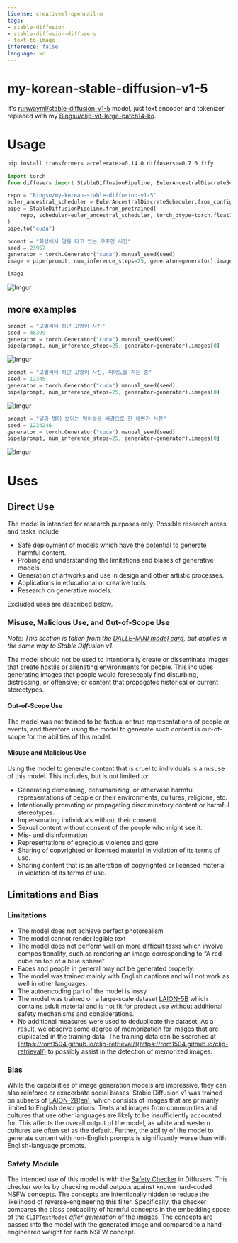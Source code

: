 ```yaml
---
license: creativeml-openrail-m
tags:
- stable-diffusion
- stable-diffusion-diffusers
- text-to-image
inference: false
language: ko
---
```


# my-korean-stable-diffusion-v1-5

It's [runwayml/stable-diffusion-v1-5](https://huggingface.co/runwayml/stable-diffusion-v1-5) model, just text encoder and tokenizer replaced with my [Bingsu/clip-vit-large-patch14-ko](https://huggingface.co/Bingsu/clip-vit-large-patch14-ko).

# Usage

```sh
pip install transformers accelerate>=0.14.0 diffusers>=0.7.0 ftfy
```

```python
import torch
from diffusers import StableDiffusionPipeline, EulerAncestralDiscreteScheduler

repo = "Bingsu/my-korean-stable-diffusion-v1-5"
euler_ancestral_scheduler = EulerAncestralDiscreteScheduler.from_config(repo, subfolder="scheduler")
pipe = StableDiffusionPipeline.from_pretrained(
    repo, scheduler=euler_ancestral_scheduler, torch_dtype=torch.float16,
)
pipe.to("cuda")
```

```python
prompt = "화성에서 말을 타고 있는 우주인 사진"
seed = 23957
generator = torch.Generator("cuda").manual_seed(seed)
image = pipe(prompt, num_inference_steps=25, generator=generator).images[0]
```

```python
image
```
![Imgur](https://i.imgur.com/JwthHe1.png)

## more examples

```python
prompt = "고퀄리티 하얀 고양이 사진"
seed = 46399
generator = torch.Generator("cuda").manual_seed(seed)
pipe(prompt, num_inference_steps=25, generator=generator).images[0]
```
![Imgur](https://i.imgur.com/Ex6zbjN.png)

```python
prompt = "고퀄리티 하얀 고양이 사진, 피아노를 치는 중"
seed = 12345
generator = torch.Generator("cuda").manual_seed(seed)
pipe(prompt, num_inference_steps=25, generator=generator).images[0]
```
![Imgur](https://i.imgur.com/1d4GpTH.png)

```python
prompt = "달과 별이 보이는 밤하늘을 배경으로 한 해변가 사진"
seed = 1234246
generator = torch.Generator("cuda").manual_seed(seed)
pipe(prompt, num_inference_steps=25, generator=generator).images[0]
```
![Imgur](https://i.imgur.com/9NhKaAo.png)

# Uses

## Direct Use 
The model is intended for research purposes only. Possible research areas and
tasks include

- Safe deployment of models which have the potential to generate harmful content.
- Probing and understanding the limitations and biases of generative models.
- Generation of artworks and use in design and other artistic processes.
- Applications in educational or creative tools.
- Research on generative models.

Excluded uses are described below.

 ### Misuse, Malicious Use, and Out-of-Scope Use
_Note: This section is taken from the [DALLE-MINI model card](https://huggingface.co/dalle-mini/dalle-mini), but applies in the same way to Stable Diffusion v1_.


The model should not be used to intentionally create or disseminate images that create hostile or alienating environments for people. This includes generating images that people would foreseeably find disturbing, distressing, or offensive; or content that propagates historical or current stereotypes.

#### Out-of-Scope Use
The model was not trained to be factual or true representations of people or events, and therefore using the model to generate such content is out-of-scope for the abilities of this model.

#### Misuse and Malicious Use
Using the model to generate content that is cruel to individuals is a misuse of this model. This includes, but is not limited to:

- Generating demeaning, dehumanizing, or otherwise harmful representations of people or their environments, cultures, religions, etc.
- Intentionally promoting or propagating discriminatory content or harmful stereotypes.
- Impersonating individuals without their consent.
- Sexual content without consent of the people who might see it.
- Mis- and disinformation
- Representations of egregious violence and gore
- Sharing of copyrighted or licensed material in violation of its terms of use.
- Sharing content that is an alteration of copyrighted or licensed material in violation of its terms of use.

## Limitations and Bias

### Limitations

- The model does not achieve perfect photorealism
- The model cannot render legible text
- The model does not perform well on more difficult tasks which involve compositionality, such as rendering an image corresponding to “A red cube on top of a blue sphere”
- Faces and people in general may not be generated properly.
- The model was trained mainly with English captions and will not work as well in other languages.
- The autoencoding part of the model is lossy
- The model was trained on a large-scale dataset
  [LAION-5B](https://laion.ai/blog/laion-5b/) which contains adult material
  and is not fit for product use without additional safety mechanisms and
  considerations.
- No additional measures were used to deduplicate the dataset. As a result, we observe some degree of memorization for images that are duplicated in the training data.
  The training data can be searched at [https://rom1504.github.io/clip-retrieval/](https://rom1504.github.io/clip-retrieval/) to possibly assist in the detection of memorized images.

### Bias

While the capabilities of image generation models are impressive, they can also reinforce or exacerbate social biases. 
Stable Diffusion v1 was trained on subsets of [LAION-2B(en)](https://laion.ai/blog/laion-5b/), 
which consists of images that are primarily limited to English descriptions. 
Texts and images from communities and cultures that use other languages are likely to be insufficiently accounted for. 
This affects the overall output of the model, as white and western cultures are often set as the default. Further, the 
ability of the model to generate content with non-English prompts is significantly worse than with English-language prompts.

### Safety Module

The intended use of this model is with the [Safety Checker](https://github.com/huggingface/diffusers/blob/main/src/diffusers/pipelines/stable_diffusion/safety_checker.py) in Diffusers. 
This checker works by checking model outputs against known hard-coded NSFW concepts.
The concepts are intentionally hidden to reduce the likelihood of reverse-engineering this filter.
Specifically, the checker compares the class probability of harmful concepts in the embedding space of the `CLIPTextModel` *after generation* of the images. 
The concepts are passed into the model with the generated image and compared to a hand-engineered weight for each NSFW concept.